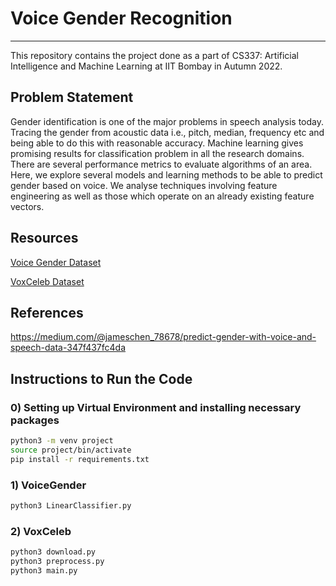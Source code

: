 # Voice Gender Recognition
---
This repository contains the project done as a part of CS337: Artificial Intelligence and Machine Learning at IIT Bombay in Autumn 2022.

## Problem Statement

Gender identification is one of the major problems in speech analysis today. Tracing the gender from acoustic data i.e., pitch, median, frequency etc and being able to do this with reasonable accuracy. Machine learning gives promising results for classification problem in all the research domains. There are several performance metrics to evaluate algorithms of an area. Here, we explore several models and learning methods to be able to predict gender based on voice. We analyse techniques involving feature engineering as well as those which operate on an already existing feature vectors. 

## Resources

[Voice Gender Dataset](https://www.kaggle.com/datasets/primaryobjects/voicegender)

[VoxCeleb Dataset](https://www.robots.ox.ac.uk/~vgg/data/voxceleb/)

## References

https://medium.com/@jameschen_78678/predict-gender-with-voice-and-speech-data-347f437fc4da

## Instructions to Run the Code

### 0) Setting up Virtual Environment and installing necessary packages
```bash
python3 -m venv project
source project/bin/activate
pip install -r requirements.txt
```

### 1) VoiceGender
```bash
python3 LinearClassifier.py
```

### 2) VoxCeleb
```bash
python3 download.py
python3 preprocess.py
python3 main.py
```
